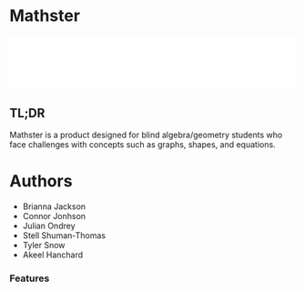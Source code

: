 # Mathster

<div align="center">

<img src="frontend/logo.svg">

</div>

## TL;DR

Mathster is a product designed for blind algebra/geometry students who face challenges with concepts such as graphs, shapes, and equations.

# Authors
- Brianna Jackson
- Connor Jonhson
- Julian Ondrey
- Stell Shuman-Thomas
- Tyler Snow
- Akeel Hanchard

### Features


